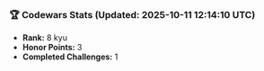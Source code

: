 ### 🏆 Codewars Stats (Updated: 2025-10-11 12:14:10 UTC)

- **Rank:** 8 kyu
- **Honor Points:** 3
- **Completed Challenges:** 1
